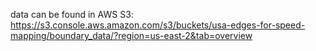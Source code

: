 data can be found in AWS S3: https://s3.console.aws.amazon.com/s3/buckets/usa-edges-for-speed-mapping/boundary_data/?region=us-east-2&tab=overview

